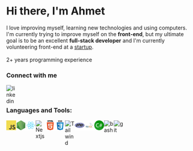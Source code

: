# Hi there, I'm **Ahmet**

I love improving myself, learning new technologies and using computers.\
I'm currently trying to improve myself on the **front-end**, but my ultimate goal is to be an excellent **full-stack developer** and I'm currently volunteering front-end at a [startup](https://www.socialart.app/).\
\
2+ years programming experience

### Connect with me

[<img align="left" alt="linkedin" width="26px" src="https://cdn-icons-png.flaticon.com/512/174/174857.png"/>][linkedin]
</br></br>

### Languages and Tools:

<img align="left" alt="Javascript" width="26px" src="https://raw.githubusercontent.com/github/explore/80688e429a7d4ef2fca1e82350fe8e3517d3494d/topics/javascript/javascript.png"/>
<img align="left" alt="Nodejs" width="26px" src="https://raw.githubusercontent.com/github/explore/80688e429a7d4ef2fca1e82350fe8e3517d3494d/topics/nodejs/nodejs.png"/>
<img align="left" alt="React" width="26px" src="https://raw.githubusercontent.com/github/explore/80688e429a7d4ef2fca1e82350fe8e3517d3494d/topics/react/react.png"/>
<img align="left" alt="Nextjs" width="26px" src="https://www.rlogical.com/wp-content/uploads/2021/08/Rlogical-Blog-Images-thumbnail.png"/>
<img align="left" alt="Html5" width="26px" src="https://raw.githubusercontent.com/github/explore/80688e429a7d4ef2fca1e82350fe8e3517d3494d/topics/html/html.png"/>
<img align="left" alt="Css" width="26px" src="https://raw.githubusercontent.com/github/explore/80688e429a7d4ef2fca1e82350fe8e3517d3494d/topics/css/css.png"/>
<img align="left" alt="Tailwind" width="26px" src="https://cdn.icon-icons.com/icons2/2107/PNG/512/file_type_tailwind_icon_130128.png"/>
<img align="left" alt="Php" width="26px" src="https://raw.githubusercontent.com/github/explore/80688e429a7d4ef2fca1e82350fe8e3517d3494d/topics/php/php.png"/>
<img align="left" alt="Mysql" width="26px" src="https://raw.githubusercontent.com/github/explore/80688e429a7d4ef2fca1e82350fe8e3517d3494d/topics/mysql/mysql.png"/>
<img align="left" alt="C#" width="26px" src="https://raw.githubusercontent.com/github/explore/80688e429a7d4ef2fca1e82350fe8e3517d3494d/topics/csharp/csharp.png"/>
<img align="left" alt="bash" width="26px" src="https://raw.githubusercontent.com/jmnote/z-icons/master/svg/bash.svg"/>
<img align="left" alt="git" width="26px" src="https://raw.githubusercontent.com/jmnote/z-icons/master/svg/git.svg"/>




[linkedin]: https://www.linkedin.com/in/ahmet-ali-%C3%B6zdemir-533aa4101/